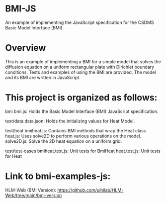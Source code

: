 # BMI-JS
An example of implementing the JavaScript specification for the CSDMS Basic Model Interface (BMI).

# Overview
This is an example of implementing a BMI for a simple model that solves the diffusion equation on a uniform rectangular plate with Dirichlet boundary conditions. Tests and examples of using the BMI are provided. The model and its BMI are written in JavaScript.

# This project is organized as follows:

bmi
bmi.js: Holds the Basic Model Interface (BMI) JavaScript specification.

test/data
data.json: Holds the initializing values for Heat Model.

test/heat
bmiheat.js: Contains BMI methods that wrap the Heat class
heat.js: Uses solve2D to perform various operations on the model.
solve2D.js: Solve the 2D heat equation on a uniform grid.

test/test-cases
bmiheat.test.js: Unit tests for BmiHeat
heat.test.js: Unit tests for Heat

# Link to bmi-examples-js:

HLM-Web (BMI Version):
https://github.com/uihilab/HLM-Web/tree/main/bmi-version
